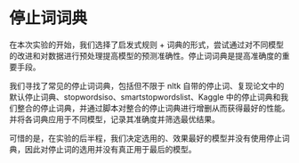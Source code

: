 # 停止词词典

在本次实验的开始，我们选择了启发式规则 + 词典的形式，尝试通过对不同模型的改进和对数据进行预处理提高模型的预测准确性。停止词词典是提高准确度的重要手段。

我们寻找了常见的停止词词典，包括但不限于 nltk 自带的停止词、复现论文中的默认停止词典、stopwordsiso、smartstopwordslist、Kaggle 中的停止词典和我们整合的停止词典，并通过脚本对整合的停止词典进行增删从而获得最好的性能。并将各词典应用于不同模型，记录其准确度并筛选最优结果。

可惜的是，在实验的后半程，我们决定选用的、效果最好的模型并没有使用停止词典，因此对停止词的选用并没有真正用于最后的模型。